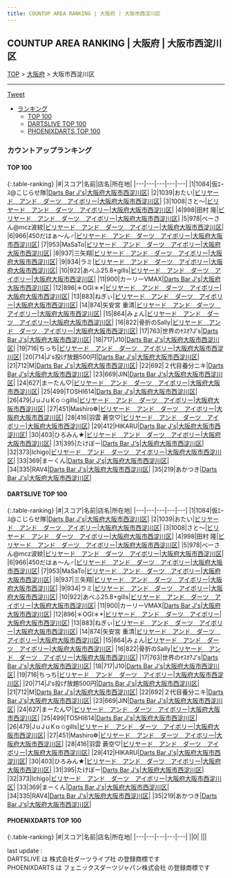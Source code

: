 ```yaml
---
title: COUNTUP AREA RANKING | 大阪府 | 大阪市西淀川区
---
```

## COUNTUP AREA RANKING | 大阪府 | 大阪市西淀川区

[TOP](/darts/rank/) > [大阪府](/darts/rank/大阪府/) > 大阪市西淀川区

___

<a href="https://twitter.com/share?ref_src=twsrc%5Etfw" data-text="COUNTUP AREA RANKING | 大阪府大阪市西淀川区" class="twitter-share-button" data-hashtags="DARTSLIVE,PHOENIXDARTS,darts,ダーツ" data-show-count="false">Tweet</a>

* [ランキング](#カウントアップランキング)
    * [TOP 100](#top-100)
    * [DARTSLIVE TOP 100](#dartslive-top-100)
    * [PHOENIXDARTS TOP 100](#phoenixdarts-top-100)

### カウントアップランキング

#### TOP 100



{:.table-ranking}
|#|スコア|名前|店名|所在地|
|---|---|---|---|---|
|1|1084|<span class="rank-name-dl">仮ｴｰｽ@こじらせ隊</span>|<a href="https://search.dartslive.com/jp/shop/f1b2b0a976fdb2d10d9b047a20a7ba1e">Darts Bar J's</a>|<a href="/darts/rank/大阪府/大阪市西淀川区">大阪府大阪市西淀川区</a>|
|2|1039|<span class="rank-name-dl">おたい</span>|<a href="https://search.dartslive.com/jp/shop/c1a171777ea087250d9b047a20a7ba1e">ビリヤード　アンド　ダーツ　アイボリー</a>|<a href="/darts/rank/大阪府/大阪市西淀川区">大阪府大阪市西淀川区</a>|
|3|1008|<span class="rank-name-dl">さと～</span>|<a href="https://search.dartslive.com/jp/shop/c1a171777ea087250d9b047a20a7ba1e">ビリヤード　アンド　ダーツ　アイボリー</a>|<a href="/darts/rank/大阪府/大阪市西淀川区">大阪府大阪市西淀川区</a>|
|4|998|<span class="rank-name-dl">田村 隆</span>|<a href="https://search.dartslive.com/jp/shop/c1a171777ea087250d9b047a20a7ba1e">ビリヤード　アンド　ダーツ　アイボリー</a>|<a href="/darts/rank/大阪府/大阪市西淀川区">大阪府大阪市西淀川区</a>|
|5|978|<span class="rank-name-dl">べーさん@mcz波紋</span>|<a href="https://search.dartslive.com/jp/shop/c1a171777ea087250d9b047a20a7ba1e">ビリヤード　アンド　ダーツ　アイボリー</a>|<a href="/darts/rank/大阪府/大阪市西淀川区">大阪府大阪市西淀川区</a>|
|6|966|<span class="rank-name-dl">450だはぁ～ん♂</span>|<a href="https://search.dartslive.com/jp/shop/c1a171777ea087250d9b047a20a7ba1e">ビリヤード　アンド　ダーツ　アイボリー</a>|<a href="/darts/rank/大阪府/大阪市西淀川区">大阪府大阪市西淀川区</a>|
|7|953|<span class="rank-name-dl">MaSaTo</span>|<a href="https://search.dartslive.com/jp/shop/c1a171777ea087250d9b047a20a7ba1e">ビリヤード　アンド　ダーツ　アイボリー</a>|<a href="/darts/rank/大阪府/大阪市西淀川区">大阪府大阪市西淀川区</a>|
|8|937|<span class="rank-name-dl">三矢翔</span>|<a href="https://search.dartslive.com/jp/shop/c1a171777ea087250d9b047a20a7ba1e">ビリヤード　アンド　ダーツ　アイボリー</a>|<a href="/darts/rank/大阪府/大阪市西淀川区">大阪府大阪市西淀川区</a>|
|9|934|<span class="rank-name-dl">ラミ</span>|<a href="https://search.dartslive.com/jp/shop/c1a171777ea087250d9b047a20a7ba1e">ビリヤード　アンド　ダーツ　アイボリー</a>|<a href="/darts/rank/大阪府/大阪市西淀川区">大阪府大阪市西淀川区</a>|
|10|922|<span class="rank-name-dl">あべふ25.8+gills</span>|<a href="https://search.dartslive.com/jp/shop/c1a171777ea087250d9b047a20a7ba1e">ビリヤード　アンド　ダーツ　アイボリー</a>|<a href="/darts/rank/大阪府/大阪市西淀川区">大阪府大阪市西淀川区</a>|
|11|900|<span class="rank-name-dl">カーリーVMAX</span>|<a href="https://search.dartslive.com/jp/shop/f1b2b0a976fdb2d10d9b047a20a7ba1e">Darts Bar J's</a>|<a href="/darts/rank/大阪府/大阪市西淀川区">大阪府大阪市西淀川区</a>|
|12|896|<span class="rank-name-dl">＊OGI＊*</span>|<a href="https://search.dartslive.com/jp/shop/c1a171777ea087250d9b047a20a7ba1e">ビリヤード　アンド　ダーツ　アイボリー</a>|<a href="/darts/rank/大阪府/大阪市西淀川区">大阪府大阪市西淀川区</a>|
|13|883|<span class="rank-name-dl">ねぎぃ</span>|<a href="https://search.dartslive.com/jp/shop/c1a171777ea087250d9b047a20a7ba1e">ビリヤード　アンド　ダーツ　アイボリー</a>|<a href="/darts/rank/大阪府/大阪市西淀川区">大阪府大阪市西淀川区</a>|
|14|874|<span class="rank-name-dl">矢安宮 重清</span>|<a href="https://search.dartslive.com/jp/shop/c1a171777ea087250d9b047a20a7ba1e">ビリヤード　アンド　ダーツ　アイボリー</a>|<a href="/darts/rank/大阪府/大阪市西淀川区">大阪府大阪市西淀川区</a>|
|15|864|<span class="rank-name-dl">みょん</span>|<a href="https://search.dartslive.com/jp/shop/c1a171777ea087250d9b047a20a7ba1e">ビリヤード　アンド　ダーツ　アイボリー</a>|<a href="/darts/rank/大阪府/大阪市西淀川区">大阪府大阪市西淀川区</a>|
|16|822|<span class="rank-name-dl">骨折のSally</span>|<a href="https://search.dartslive.com/jp/shop/c1a171777ea087250d9b047a20a7ba1e">ビリヤード　アンド　ダーツ　アイボリー</a>|<a href="/darts/rank/大阪府/大阪市西淀川区">大阪府大阪市西淀川区</a>|
|17|763|<span class="rank-name-dl">世界のﾔｽｵ?J&#x27;s</span>|<a href="https://search.dartslive.com/jp/shop/f1b2b0a976fdb2d10d9b047a20a7ba1e">Darts Bar J's</a>|<a href="/darts/rank/大阪府/大阪市西淀川区">大阪府大阪市西淀川区</a>|
|18|717|<span class="rank-name-dl">J10</span>|<a href="https://search.dartslive.com/jp/shop/f1b2b0a976fdb2d10d9b047a20a7ba1e">Darts Bar J's</a>|<a href="/darts/rank/大阪府/大阪市西淀川区">大阪府大阪市西淀川区</a>|
|19|716|<span class="rank-name-dl">ちっち</span>|<a href="https://search.dartslive.com/jp/shop/c1a171777ea087250d9b047a20a7ba1e">ビリヤード　アンド　ダーツ　アイボリー</a>|<a href="/darts/rank/大阪府/大阪市西淀川区">大阪府大阪市西淀川区</a>|
|20|714|<span class="rank-name-dl">J&#x27;s投げ放題500円</span>|<a href="https://search.dartslive.com/jp/shop/f1b2b0a976fdb2d10d9b047a20a7ba1e">Darts Bar J's</a>|<a href="/darts/rank/大阪府/大阪市西淀川区">大阪府大阪市西淀川区</a>|
|21|712|<span class="rank-name-dl">M</span>|<a href="https://search.dartslive.com/jp/shop/f1b2b0a976fdb2d10d9b047a20a7ba1e">Darts Bar J's</a>|<a href="/darts/rank/大阪府/大阪市西淀川区">大阪府大阪市西淀川区</a>|
|22|692|<span class="rank-name-dl">２代目養分ニキ</span>|<a href="https://search.dartslive.com/jp/shop/f1b2b0a976fdb2d10d9b047a20a7ba1e">Darts Bar J's</a>|<a href="/darts/rank/大阪府/大阪市西淀川区">大阪府大阪市西淀川区</a>|
|23|669|<span class="rank-name-dl">JIN</span>|<a href="https://search.dartslive.com/jp/shop/f1b2b0a976fdb2d10d9b047a20a7ba1e">Darts Bar J's</a>|<a href="/darts/rank/大阪府/大阪市西淀川区">大阪府大阪市西淀川区</a>|
|24|627|<span class="rank-name-dl">まーたん♡</span>|<a href="https://search.dartslive.com/jp/shop/c1a171777ea087250d9b047a20a7ba1e">ビリヤード　アンド　ダーツ　アイボリー</a>|<a href="/darts/rank/大阪府/大阪市西淀川区">大阪府大阪市西淀川区</a>|
|25|499|<span class="rank-name-dl">TOSHI614</span>|<a href="https://search.dartslive.com/jp/shop/f1b2b0a976fdb2d10d9b047a20a7ba1e">Darts Bar J's</a>|<a href="/darts/rank/大阪府/大阪市西淀川区">大阪府大阪市西淀川区</a>|
|26|479|<span class="rank-name-dl">JｕJｕKｏ✩gills</span>|<a href="https://search.dartslive.com/jp/shop/c1a171777ea087250d9b047a20a7ba1e">ビリヤード　アンド　ダーツ　アイボリー</a>|<a href="/darts/rank/大阪府/大阪市西淀川区">大阪府大阪市西淀川区</a>|
|27|451|<span class="rank-name-dl">Mashiro❁﻿</span>|<a href="https://search.dartslive.com/jp/shop/c1a171777ea087250d9b047a20a7ba1e">ビリヤード　アンド　ダーツ　アイボリー</a>|<a href="/darts/rank/大阪府/大阪市西淀川区">大阪府大阪市西淀川区</a>|
|28|416|<span class="rank-name-dl">羽雲 蒼空♡</span>|<a href="https://search.dartslive.com/jp/shop/c1a171777ea087250d9b047a20a7ba1e">ビリヤード　アンド　ダーツ　アイボリー</a>|<a href="/darts/rank/大阪府/大阪市西淀川区">大阪府大阪市西淀川区</a>|
|29|412|<span class="rank-name-dl">HIKARU</span>|<a href="https://search.dartslive.com/jp/shop/f1b2b0a976fdb2d10d9b047a20a7ba1e">Darts Bar J's</a>|<a href="/darts/rank/大阪府/大阪市西淀川区">大阪府大阪市西淀川区</a>|
|30|403|<span class="rank-name-dl">ひろみん★</span>|<a href="https://search.dartslive.com/jp/shop/c1a171777ea087250d9b047a20a7ba1e">ビリヤード　アンド　ダーツ　アイボリー</a>|<a href="/darts/rank/大阪府/大阪市西淀川区">大阪府大阪市西淀川区</a>|
|31|395|<span class="rank-name-dl">たけぼー</span>|<a href="https://search.dartslive.com/jp/shop/f1b2b0a976fdb2d10d9b047a20a7ba1e">Darts Bar J's</a>|<a href="/darts/rank/大阪府/大阪市西淀川区">大阪府大阪市西淀川区</a>|
|32|373|<span class="rank-name-dl">Ichigo</span>|<a href="https://search.dartslive.com/jp/shop/c1a171777ea087250d9b047a20a7ba1e">ビリヤード　アンド　ダーツ　アイボリー</a>|<a href="/darts/rank/大阪府/大阪市西淀川区">大阪府大阪市西淀川区</a>|
|33|369|<span class="rank-name-dl">まーくん</span>|<a href="https://search.dartslive.com/jp/shop/f1b2b0a976fdb2d10d9b047a20a7ba1e">Darts Bar J's</a>|<a href="/darts/rank/大阪府/大阪市西淀川区">大阪府大阪市西淀川区</a>|
|34|335|<span class="rank-name-dl">RAV4</span>|<a href="https://search.dartslive.com/jp/shop/f1b2b0a976fdb2d10d9b047a20a7ba1e">Darts Bar J's</a>|<a href="/darts/rank/大阪府/大阪市西淀川区">大阪府大阪市西淀川区</a>|
|35|219|<span class="rank-name-dl">あかつき</span>|<a href="https://search.dartslive.com/jp/shop/f1b2b0a976fdb2d10d9b047a20a7ba1e">Darts Bar J's</a>|<a href="/darts/rank/大阪府/大阪市西淀川区">大阪府大阪市西淀川区</a>|


#### DARTSLIVE TOP 100



{:.table-ranking}
|#|スコア|名前|店名|所在地|
|---|---|---|---|---|
|1|1084|<span class="rank-name-dl">仮ｴｰｽ@こじらせ隊</span>|<a href="https://search.dartslive.com/jp/shop/f1b2b0a976fdb2d10d9b047a20a7ba1e">Darts Bar J's</a>|<a href="/darts/rank/大阪府/大阪市西淀川区">大阪府大阪市西淀川区</a>|
|2|1039|<span class="rank-name-dl">おたい</span>|<a href="https://search.dartslive.com/jp/shop/c1a171777ea087250d9b047a20a7ba1e">ビリヤード　アンド　ダーツ　アイボリー</a>|<a href="/darts/rank/大阪府/大阪市西淀川区">大阪府大阪市西淀川区</a>|
|3|1008|<span class="rank-name-dl">さと～</span>|<a href="https://search.dartslive.com/jp/shop/c1a171777ea087250d9b047a20a7ba1e">ビリヤード　アンド　ダーツ　アイボリー</a>|<a href="/darts/rank/大阪府/大阪市西淀川区">大阪府大阪市西淀川区</a>|
|4|998|<span class="rank-name-dl">田村 隆</span>|<a href="https://search.dartslive.com/jp/shop/c1a171777ea087250d9b047a20a7ba1e">ビリヤード　アンド　ダーツ　アイボリー</a>|<a href="/darts/rank/大阪府/大阪市西淀川区">大阪府大阪市西淀川区</a>|
|5|978|<span class="rank-name-dl">べーさん@mcz波紋</span>|<a href="https://search.dartslive.com/jp/shop/c1a171777ea087250d9b047a20a7ba1e">ビリヤード　アンド　ダーツ　アイボリー</a>|<a href="/darts/rank/大阪府/大阪市西淀川区">大阪府大阪市西淀川区</a>|
|6|966|<span class="rank-name-dl">450だはぁ～ん♂</span>|<a href="https://search.dartslive.com/jp/shop/c1a171777ea087250d9b047a20a7ba1e">ビリヤード　アンド　ダーツ　アイボリー</a>|<a href="/darts/rank/大阪府/大阪市西淀川区">大阪府大阪市西淀川区</a>|
|7|953|<span class="rank-name-dl">MaSaTo</span>|<a href="https://search.dartslive.com/jp/shop/c1a171777ea087250d9b047a20a7ba1e">ビリヤード　アンド　ダーツ　アイボリー</a>|<a href="/darts/rank/大阪府/大阪市西淀川区">大阪府大阪市西淀川区</a>|
|8|937|<span class="rank-name-dl">三矢翔</span>|<a href="https://search.dartslive.com/jp/shop/c1a171777ea087250d9b047a20a7ba1e">ビリヤード　アンド　ダーツ　アイボリー</a>|<a href="/darts/rank/大阪府/大阪市西淀川区">大阪府大阪市西淀川区</a>|
|9|934|<span class="rank-name-dl">ラミ</span>|<a href="https://search.dartslive.com/jp/shop/c1a171777ea087250d9b047a20a7ba1e">ビリヤード　アンド　ダーツ　アイボリー</a>|<a href="/darts/rank/大阪府/大阪市西淀川区">大阪府大阪市西淀川区</a>|
|10|922|<span class="rank-name-dl">あべふ25.8+gills</span>|<a href="https://search.dartslive.com/jp/shop/c1a171777ea087250d9b047a20a7ba1e">ビリヤード　アンド　ダーツ　アイボリー</a>|<a href="/darts/rank/大阪府/大阪市西淀川区">大阪府大阪市西淀川区</a>|
|11|900|<span class="rank-name-dl">カーリーVMAX</span>|<a href="https://search.dartslive.com/jp/shop/f1b2b0a976fdb2d10d9b047a20a7ba1e">Darts Bar J's</a>|<a href="/darts/rank/大阪府/大阪市西淀川区">大阪府大阪市西淀川区</a>|
|12|896|<span class="rank-name-dl">＊OGI＊*</span>|<a href="https://search.dartslive.com/jp/shop/c1a171777ea087250d9b047a20a7ba1e">ビリヤード　アンド　ダーツ　アイボリー</a>|<a href="/darts/rank/大阪府/大阪市西淀川区">大阪府大阪市西淀川区</a>|
|13|883|<span class="rank-name-dl">ねぎぃ</span>|<a href="https://search.dartslive.com/jp/shop/c1a171777ea087250d9b047a20a7ba1e">ビリヤード　アンド　ダーツ　アイボリー</a>|<a href="/darts/rank/大阪府/大阪市西淀川区">大阪府大阪市西淀川区</a>|
|14|874|<span class="rank-name-dl">矢安宮 重清</span>|<a href="https://search.dartslive.com/jp/shop/c1a171777ea087250d9b047a20a7ba1e">ビリヤード　アンド　ダーツ　アイボリー</a>|<a href="/darts/rank/大阪府/大阪市西淀川区">大阪府大阪市西淀川区</a>|
|15|864|<span class="rank-name-dl">みょん</span>|<a href="https://search.dartslive.com/jp/shop/c1a171777ea087250d9b047a20a7ba1e">ビリヤード　アンド　ダーツ　アイボリー</a>|<a href="/darts/rank/大阪府/大阪市西淀川区">大阪府大阪市西淀川区</a>|
|16|822|<span class="rank-name-dl">骨折のSally</span>|<a href="https://search.dartslive.com/jp/shop/c1a171777ea087250d9b047a20a7ba1e">ビリヤード　アンド　ダーツ　アイボリー</a>|<a href="/darts/rank/大阪府/大阪市西淀川区">大阪府大阪市西淀川区</a>|
|17|763|<span class="rank-name-dl">世界のﾔｽｵ?J&#x27;s</span>|<a href="https://search.dartslive.com/jp/shop/f1b2b0a976fdb2d10d9b047a20a7ba1e">Darts Bar J's</a>|<a href="/darts/rank/大阪府/大阪市西淀川区">大阪府大阪市西淀川区</a>|
|18|717|<span class="rank-name-dl">J10</span>|<a href="https://search.dartslive.com/jp/shop/f1b2b0a976fdb2d10d9b047a20a7ba1e">Darts Bar J's</a>|<a href="/darts/rank/大阪府/大阪市西淀川区">大阪府大阪市西淀川区</a>|
|19|716|<span class="rank-name-dl">ちっち</span>|<a href="https://search.dartslive.com/jp/shop/c1a171777ea087250d9b047a20a7ba1e">ビリヤード　アンド　ダーツ　アイボリー</a>|<a href="/darts/rank/大阪府/大阪市西淀川区">大阪府大阪市西淀川区</a>|
|20|714|<span class="rank-name-dl">J&#x27;s投げ放題500円</span>|<a href="https://search.dartslive.com/jp/shop/f1b2b0a976fdb2d10d9b047a20a7ba1e">Darts Bar J's</a>|<a href="/darts/rank/大阪府/大阪市西淀川区">大阪府大阪市西淀川区</a>|
|21|712|<span class="rank-name-dl">M</span>|<a href="https://search.dartslive.com/jp/shop/f1b2b0a976fdb2d10d9b047a20a7ba1e">Darts Bar J's</a>|<a href="/darts/rank/大阪府/大阪市西淀川区">大阪府大阪市西淀川区</a>|
|22|692|<span class="rank-name-dl">２代目養分ニキ</span>|<a href="https://search.dartslive.com/jp/shop/f1b2b0a976fdb2d10d9b047a20a7ba1e">Darts Bar J's</a>|<a href="/darts/rank/大阪府/大阪市西淀川区">大阪府大阪市西淀川区</a>|
|23|669|<span class="rank-name-dl">JIN</span>|<a href="https://search.dartslive.com/jp/shop/f1b2b0a976fdb2d10d9b047a20a7ba1e">Darts Bar J's</a>|<a href="/darts/rank/大阪府/大阪市西淀川区">大阪府大阪市西淀川区</a>|
|24|627|<span class="rank-name-dl">まーたん♡</span>|<a href="https://search.dartslive.com/jp/shop/c1a171777ea087250d9b047a20a7ba1e">ビリヤード　アンド　ダーツ　アイボリー</a>|<a href="/darts/rank/大阪府/大阪市西淀川区">大阪府大阪市西淀川区</a>|
|25|499|<span class="rank-name-dl">TOSHI614</span>|<a href="https://search.dartslive.com/jp/shop/f1b2b0a976fdb2d10d9b047a20a7ba1e">Darts Bar J's</a>|<a href="/darts/rank/大阪府/大阪市西淀川区">大阪府大阪市西淀川区</a>|
|26|479|<span class="rank-name-dl">JｕJｕKｏ✩gills</span>|<a href="https://search.dartslive.com/jp/shop/c1a171777ea087250d9b047a20a7ba1e">ビリヤード　アンド　ダーツ　アイボリー</a>|<a href="/darts/rank/大阪府/大阪市西淀川区">大阪府大阪市西淀川区</a>|
|27|451|<span class="rank-name-dl">Mashiro❁﻿</span>|<a href="https://search.dartslive.com/jp/shop/c1a171777ea087250d9b047a20a7ba1e">ビリヤード　アンド　ダーツ　アイボリー</a>|<a href="/darts/rank/大阪府/大阪市西淀川区">大阪府大阪市西淀川区</a>|
|28|416|<span class="rank-name-dl">羽雲 蒼空♡</span>|<a href="https://search.dartslive.com/jp/shop/c1a171777ea087250d9b047a20a7ba1e">ビリヤード　アンド　ダーツ　アイボリー</a>|<a href="/darts/rank/大阪府/大阪市西淀川区">大阪府大阪市西淀川区</a>|
|29|412|<span class="rank-name-dl">HIKARU</span>|<a href="https://search.dartslive.com/jp/shop/f1b2b0a976fdb2d10d9b047a20a7ba1e">Darts Bar J's</a>|<a href="/darts/rank/大阪府/大阪市西淀川区">大阪府大阪市西淀川区</a>|
|30|403|<span class="rank-name-dl">ひろみん★</span>|<a href="https://search.dartslive.com/jp/shop/c1a171777ea087250d9b047a20a7ba1e">ビリヤード　アンド　ダーツ　アイボリー</a>|<a href="/darts/rank/大阪府/大阪市西淀川区">大阪府大阪市西淀川区</a>|
|31|395|<span class="rank-name-dl">たけぼー</span>|<a href="https://search.dartslive.com/jp/shop/f1b2b0a976fdb2d10d9b047a20a7ba1e">Darts Bar J's</a>|<a href="/darts/rank/大阪府/大阪市西淀川区">大阪府大阪市西淀川区</a>|
|32|373|<span class="rank-name-dl">Ichigo</span>|<a href="https://search.dartslive.com/jp/shop/c1a171777ea087250d9b047a20a7ba1e">ビリヤード　アンド　ダーツ　アイボリー</a>|<a href="/darts/rank/大阪府/大阪市西淀川区">大阪府大阪市西淀川区</a>|
|33|369|<span class="rank-name-dl">まーくん</span>|<a href="https://search.dartslive.com/jp/shop/f1b2b0a976fdb2d10d9b047a20a7ba1e">Darts Bar J's</a>|<a href="/darts/rank/大阪府/大阪市西淀川区">大阪府大阪市西淀川区</a>|
|34|335|<span class="rank-name-dl">RAV4</span>|<a href="https://search.dartslive.com/jp/shop/f1b2b0a976fdb2d10d9b047a20a7ba1e">Darts Bar J's</a>|<a href="/darts/rank/大阪府/大阪市西淀川区">大阪府大阪市西淀川区</a>|
|35|219|<span class="rank-name-dl">あかつき</span>|<a href="https://search.dartslive.com/jp/shop/f1b2b0a976fdb2d10d9b047a20a7ba1e">Darts Bar J's</a>|<a href="/darts/rank/大阪府/大阪市西淀川区">大阪府大阪市西淀川区</a>|


#### PHOENIXDARTS TOP 100



{:.table-ranking}
|#|スコア|名前|店名|所在地|
|---|---|---|---|---|
||0|<span class="rank-name-dl"> </span>|<a href=""></a>|<a href="/darts/rank//"></a>|


<div class="footer border-top border-gray-light mt-5 pt-3 text-right text-gray">
    last update : <span style="font-weight: italic" id="foot_last_modified"></span><br />
    DARTSLIVE は 株式会社ダーツライブ社 の登録商標です<br />
    PHOENIXDARTS は フェニックスダーツジャパン株式会社 の登録商標です<br />
</div>

<script src="https://cdnjs.cloudflare.com/ajax/libs/jquery.tablesorter/2.31.3/js/jquery.tablesorter.min.js" integrity="sha512-qzgd5cYSZcosqpzpn7zF2ZId8f/8CHmFKZ8j7mU4OUXTNRd5g+ZHBPsgKEwoqxCtdQvExE5LprwwPAgoicguNg==" crossorigin="anonymous" referrerpolicy="no-referrer"></script>
<link rel="stylesheet" href="https://cdnjs.cloudflare.com/ajax/libs/jquery.tablesorter/2.31.3/css/theme.default.min.css" integrity="sha512-wghhOJkjQX0Lh3NSWvNKeZ0ZpNn+SPVXX1Qyc9OCaogADktxrBiBdKGDoqVUOyhStvMBmJQ8ZdMHiR3wuEq8+w==" crossorigin="anonymous" referrerpolicy="no-referrer" />
<script>
$(function() {
    $(".table-ranking").tablesorter({sortList:[[0, 0]]});
    $("#foot_last_modified").text(formatDate(new Date(document.lastModified), 'yyyy-MM-dd HH:mm:ss'));
});
</script>

<script async src="https://platform.twitter.com/widgets.js" charset="utf-8"></script>
